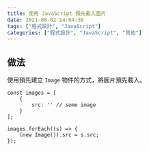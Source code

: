 ```yaml
---
title: 使用 JavaScript 預先載入圖片
date: 2021-08-02 14:04:36
tags: ["程式設計", "JavaScript"]
categories: ["程式設計", "JavaScript", "其他"]
---
```


## 做法

使用預先建立 `Image` 物件的方式，將圖片預先載入。

```JS
const images = [
    {
        src: '' // some image
    }
];

images.forEach((s) => {
    (new Image()).src = s.src;
});
```
